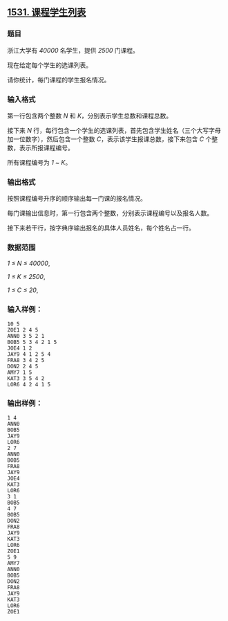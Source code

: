 ## [1531. 课程学生列表](https://www.acwing.com/problem/content/1533/)

### 题目

浙江大学有 *40000* 名学生，提供 *2500* 门课程。

现在给定每个学生的选课列表。

请你统计，每门课程的学生报名情况。

### 输入格式

第一行包含两个整数 *N* 和 *K*，分别表示学生总数和课程总数。

接下来 *N* 行，每行包含一个学生的选课列表，首先包含学生姓名（三个大写字母加一位数字），然后包含一个整数 *C*，表示该学生报课总数，接下来包含 *C* 个整数，表示所报课程编号。

所有课程编号为 *1 ~ K*。

### 输出格式

按照课程编号升序的顺序输出每一门课的报名情况。

每门课输出信息时，第一行包含两个整数，分别表示课程编号以及报名人数。

接下来若干行，按字典序输出报名的具体人员姓名，每个姓名占一行。

### 数据范围

*1 ≤ N ≤ 40000*,

*1 ≤ K ≤ 2500*,

*1 ≤ C ≤ 20*,

### 输入样例：

```
10 5
ZOE1 2 4 5
ANN0 3 5 2 1
BOB5 5 3 4 2 1 5
JOE4 1 2
JAY9 4 1 2 5 4
FRA8 3 4 2 5
DON2 2 4 5
AMY7 1 5
KAT3 3 5 4 2
LOR6 4 2 4 1 5
```

### 输出样例：

```
1 4
ANN0
BOB5
JAY9
LOR6
2 7
ANN0
BOB5
FRA8
JAY9
JOE4
KAT3
LOR6
3 1
BOB5
4 7
BOB5
DON2
FRA8
JAY9
KAT3
LOR6
ZOE1
5 9
AMY7
ANN0
BOB5
DON2
FRA8
JAY9
KAT3
LOR6
ZOE1
```
